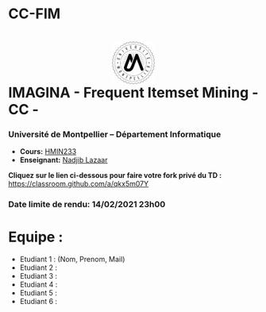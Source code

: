 # CC-FIM
# <img src="./logo.jpg" width="17%" style="margin:auto;display:block;"/> IMAGINA - Frequent Itemset Mining - CC - 
### Université de Montpellier – Département Informatique
* **Cours:** [HMIN233](https://formations.umontpellier.fr/fr/formations/sciences-technologies-sante-STS/master-XB/master-informatique-program-fruai0342321nprme154/informatique-pour-les-sciences-ips-subprogram-pr480/algorithmes-d-exploration-et-de-mouvement-HMIN233/algorithmes-d-exploration-HMIN233A.html)
* **Enseignant:** [Nadjib Lazaar](mailto:nadjib.lazaar@umontpellier.fr)

**Cliquez sur le lien ci-dessous pour faire votre fork privé du TD :**
https://classroom.github.com/a/qkx5m07Y

### Date limite de rendu: 14/02/2021 23h00


# Equipe :
* Etudiant 1 : (Nom, Prenom, Mail)
* Etudiant 2 :
* Etudiant 3 :
* Etudiant 4 :
* Etudiant 5 :
* Etudiant 6 :

